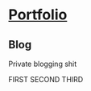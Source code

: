 # [Portfolio](https://github.com/gumiz/portfolio)

## Blog

Private blogging shit

FIRST
SECOND
THIRD